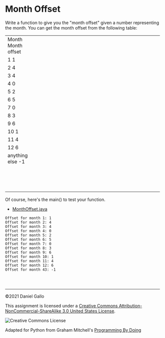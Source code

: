 # Month Offset


Write a function to give you the "month offset" given a number
representing the month. You can get the month offset from the following
table:




|  |  |  |  |  |  |  |  |  |  |  |  |  |  |  |  |  |  |  |  |  |  |  |  |  |  |  |  |
| --- | --- | --- | --- | --- | --- | --- | --- | --- | --- | --- | --- | --- | --- | --- | --- | --- | --- | --- | --- | --- | --- | --- | --- | --- | --- | --- | --- |
| Month Month offset
| 1 1
| 2 4
| 3 4
| 4 0
| 5 2
| 6 5
| 7 0
| 8 3
| 9 6
| 10 1
| 11 4
| 12 6
| anything else -1
 | |
 | |
 | |
 | |
 | |
 | |
 | |
 | |
 | |
 | |
 | |
 | |
 | |
 | |




Of course, here's the main() to test your function.


* [MonthOffset.java](examples/MonthOffset.java)



```
Offset for month 1: 1
Offset for month 2: 4
Offset for month 3: 4
Offset for month 4: 0
Offset for month 5: 2
Offset for month 6: 5
Offset for month 7: 0
Offset for month 8: 3
Offset for month 9: 6
Offset for month 10: 1
Offset for month 11: 4
Offset for month 12: 6
Offset for month 43: -1

```


```



```



---


©2021 Daniel Gallo


This assignment is licensed under a
[Creative Commons Attribution-NonCommercial-ShareAlike 3.0 United States License](https://creativecommons.org/licenses/by-nc-sa/3.0/us/deed.en_US).  

![Creative Commons License](images/by-nc-sa.png)





Adapted for Python from Graham Mitchell's [Programming By Doing](https://programmingbydoing.com/)